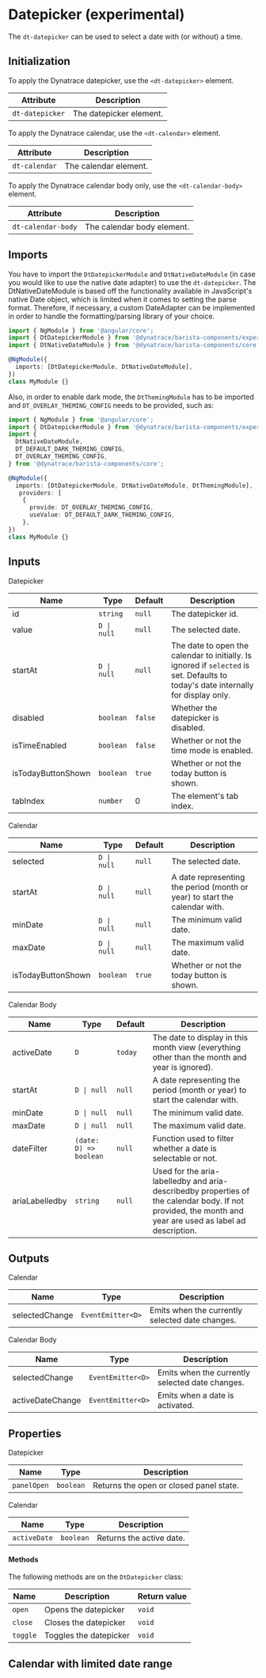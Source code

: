# Datepicker (experimental)

The `dt-datepicker` can be used to select a date with (or without) a time.

<ba-live-example name="DtExampleDatepickerDefault" fullwidth></ba-live-example>

<ba-live-example name="DtExampleDatepickerDark" fullwidth themedark></ba-live-example>

## Initialization

To apply the Dynatrace datepicker, use the `<dt-datepicker>` element.

| Attribute       | Description             |
| --------------- | ----------------------- |
| `dt-datepicker` | The datepicker element. |

To apply the Dynatrace calendar, use the `<dt-calendar>` element.

| Attribute     | Description           |
| ------------- | --------------------- |
| `dt-calendar` | The calendar element. |

To apply the Dynatrace calendar body only, use the `<dt-calendar-body>` element.

| Attribute          | Description                |
| ------------------ | -------------------------- |
| `dt-calendar-body` | The calendar body element. |

## Imports

You have to import the `DtDatepickerModule` and `DtNativeDateModule` (in case
you would like to use the native date adapter) to use the `dt-datepicker`. The
DtNativeDateModule is based off the functionality available in JavaScript's
native Date object, which is limited when it comes to setting the parse format.
Therefore, if necessary, a custom DateAdapter can be implemented in order to
handle the formatting/parsing library of your choice.

```typescript
import { NgModule } from '@angular/core';
import { DtDatepickerModule } from '@dynatrace/barista-components/experimental/datepicker';
import { DtNativeDateModule } from '@dynatrace/barista-components/core';

@NgModule({
  imports: [DtDatepickerModule, DtNativeDateModule],
})
class MyModule {}
```

Also, in order to enable dark mode, the `DtThemingModule` has to be imported and
`DT_OVERLAY_THEMING_CONFIG` needs to be provided, such as:

```typescript
import { NgModule } from '@angular/core';
import { DtDatepickerModule } from '@dynatrace/barista-components/experimental/datepicker';
import {
  DtNativeDateModule,
  DT_DEFAULT_DARK_THEMING_CONFIG,
  DT_OVERLAY_THEMING_CONFIG,
} from '@dynatrace/barista-components/core';

@NgModule({
  imports: [DtDatepickerModule, DtNativeDateModule, DtThemingModule],
   providers: [
    {
      provide: DT_OVERLAY_THEMING_CONFIG,
      useValue: DT_DEFAULT_DARK_THEMING_CONFIG,
    },
})
class MyModule {}
```

## Inputs

Datepicker

| Name               | Type        | Default | Description                                                                                                                        |
| ------------------ | ----------- | ------- | ---------------------------------------------------------------------------------------------------------------------------------- |
| id                 | `string`    | `null`  | The datepicker id.                                                                                                                 |
| value              | `D \| null` | `null`  | The selected date.                                                                                                                 |
| startAt            | `D \| null` | `null`  | The date to open the calendar to initially. Is ignored if `selected` is set. Defaults to today's date internally for display only. |
| disabled           | `boolean`   | `false` | Whether the datepicker is disabled.                                                                                                |
| isTimeEnabled      | `boolean`   | `false` | Whether or not the time mode is enabled.                                                                                           |
| isTodayButtonShown | `boolean`   | `true`  | Whether or not the today button is shown.                                                                                          |
| tabIndex           | `number`    | 0       | The element's tab index.                                                                                                           |

Calendar

| Name               | Type        | Default | Description                                                                |
| ------------------ | ----------- | ------- | -------------------------------------------------------------------------- |
| selected           | `D \| null` | `null`  | The selected date.                                                         |
| startAt            | `D \| null` | `null`  | A date representing the period (month or year) to start the calendar with. |
| minDate            | `D \| null` | `null`  | The minimum valid date.                                                    |
| maxDate            | `D \| null` | `null`  | The maximum valid date.                                                    |
| isTodayButtonShown | `boolean`   | `true`  | Whether or not the today button is shown.                                  |

Calendar Body

| Name           | Type                   | Default | Description                                                                                                                                              |
| -------------- | ---------------------- | ------- | -------------------------------------------------------------------------------------------------------------------------------------------------------- |
| activeDate     | `D `                   | `today` | The date to display in this month view (everything other than the month and year is ignored).                                                            |
| startAt        | `D \| null`            | `null`  | A date representing the period (month or year) to start the calendar with.                                                                               |
| minDate        | `D \| null`            | `null`  | The minimum valid date.                                                                                                                                  |
| maxDate        | `D \| null`            | `null`  | The maximum valid date.                                                                                                                                  |
| dateFilter     | `(date: D) => boolean` | `null`  | Function used to filter whether a date is selectable or not.                                                                                             |
| ariaLabelledby | `string`               | `null`  | Used for the aria-labelledby and aria-describedby properties of the calendar body. If not provided, the month and year are used as label ad description. |

## Outputs

Calendar

| Name           | Type              | Description                                     |
| -------------- | ----------------- | ----------------------------------------------- |
| selectedChange | `EventEmitter<D>` | Emits when the currently selected date changes. |

Calendar Body

| Name             | Type              | Description                                     |
| ---------------- | ----------------- | ----------------------------------------------- |
| selectedChange   | `EventEmitter<D>` | Emits when the currently selected date changes. |
| activeDateChange | `EventEmitter<D>` | Emits when a date is activated.                 |

## Properties

Datepicker

| Name        | Type      | Description                             |
| ----------- | --------- | --------------------------------------- |
| `panelOpen` | `boolean` | Returns the open or closed panel state. |

Calendar

| Name         | Type      | Description              |
| ------------ | --------- | ------------------------ |
| `activeDate` | `boolean` | Returns the active date. |

#### Methods

The following methods are on the `DtDatepicker` class:

| Name     | Description            | Return value |
| -------- | ---------------------- | ------------ |
| `open`   | Opens the datepicker   | `void`       |
| `close`  | Closes the datepicker  | `void`       |
| `toggle` | Toggles the datepicker | `void`       |

## Calendar with limited date range

<ba-live-example name="DtExampleCalendarMinMax" fullwidth></ba-live-example>
